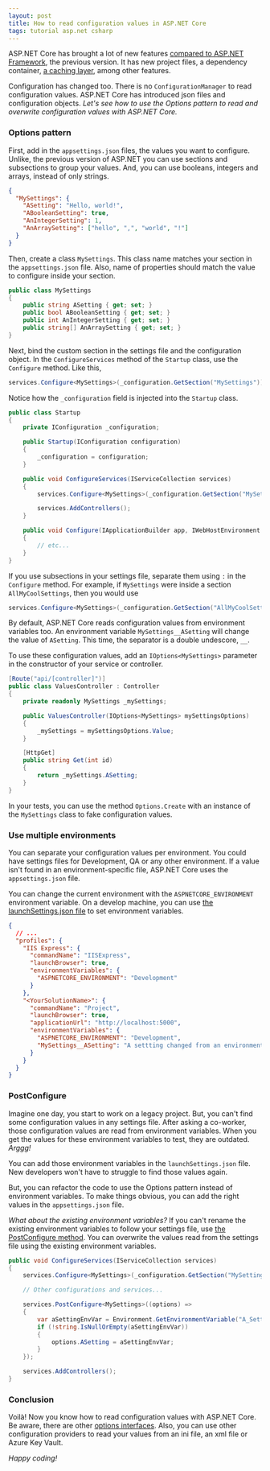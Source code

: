 ```yaml
---
layout: post
title: How to read configuration values in ASP.NET Core
tags: tutorial asp.net csharp
---
```


ASP.NET Core has brought a lot of new features [compared to ASP.NET Framework](https://canro91.github.io/2020/03/23/GuideToNetCore/), the previous version. It has new project files, a dependency container, [a caching layer](https://canro91.github.io/2020/06/29/HowToAddACacheLayer/), among other features.

Configuration has changed too. There is no `ConfigurationManager` to read configuration values. ASP.NET Core has introduced json files and configuration objects. _Let's see how to use the Options pattern to read and overwrite configuration values with ASP.NET Core._

### Options pattern

First, add in the `appsettings.json` files, the values you want to configure. Unlike, the previous version of ASP.NET you can use sections and subsections to group your values. And, you can use booleans, integers and arrays, instead of only strings.

```json
{
  "MySettings": {
    "ASetting": "Hello, world!",
    "ABooleanSetting": true,
    "AnIntegerSetting": 1,
    "AnArraySetting": ["hello", ",", "world", "!"]
  }
}
```

Then, create a class `MySettings`. This class name matches your section in the `appsettings.json` file. Also, name of properties should match the value to configure inside your section. 

```csharp
public class MySettings
{
    public string ASetting { get; set; }
    public bool ABooleanSetting { get; set; }
    public int AnIntegerSetting { get; set; }
    public string[] AnArraySetting { get; set; }
}
```

Next, bind the custom section in the settings file and the configuration object. In the `ConfigureServices` method of the `Startup` class, use the `Configure` method. Like this, 

```csharp
services.Configure<MySettings>(_configuration.GetSection("MySettings"));
```

Notice how the `_configuration` field is injected into the `Startup` class.

```csharp
public class Startup
{
    private IConfiguration _configuration;

    public Startup(IConfiguration configuration)
    {
        _configuration = configuration;
    }

    public void ConfigureServices(IServiceCollection services)
    {
        services.Configure<MySettings>(_configuration.GetSection("MySettings"));

        services.AddControllers();
    }

    public void Configure(IApplicationBuilder app, IWebHostEnvironment env)
    {
        // etc...
    }
}
```

If you use subsections in your settings file, separate them using `:` in the `Configure` method. For example, if  `MySettings` were inside a section `AllMyCoolSettings`, then you would use 

```csharp
services.Configure<MySettings>(_configuration.GetSection("AllMyCoolSettings:MySettings"));
```

By default, ASP.NET Core reads configuration values from environment variables too. An environment variable `MySettings__ASetting` will change the value of `ASetting`. This time, the separator is a double undescore, `__`.

To use these configuration values, add an `IOptions<MySettings>` parameter in the constructor of your service or controller.

```csharp
[Route("api/[controller]")]
public class ValuesController : Controller
{
    private readonly MySettings _mySettings;

    public ValuesController(IOptions<MySettings> mySettingsOptions)
    {
        _mySettings = mySettingsOptions.Value;
    }

    [HttpGet]
    public string Get(int id)
    {
        return _mySettings.ASetting;
    }
}
```

In your tests, you can use the method `Options.Create` with an instance of the `MySettings` class to fake configuration values.

### Use multiple environments

You can separate your configuration values per environment. You could have settings files for Development, QA or any other environment. If a value isn't found in an environment-specific file, ASP.NET Core uses the `appsettings.json` file.

You can change the current environment with the `ASPNETCORE_ENVIRONMENT` environment variable. On a develop machine, you can use [the launchSettings.json file](https://docs.microsoft.com/en-us/aspnet/core/fundamentals/environments?view=aspnetcore-3.1#development-and-launchsettingsjson) to set environment variables.

```json
{
  // ...
  "profiles": {
    "IIS Express": {
      "commandName": "IISExpress",
      "launchBrowser": true,
      "environmentVariables": {
        "ASPNETCORE_ENVIRONMENT": "Development"
      }
    },
    "<YourSolutionName>": {
      "commandName": "Project",
      "launchBrowser": true,
      "applicationUrl": "http://localhost:5000",
      "environmentVariables": {
        "ASPNETCORE_ENVIRONMENT": "Development",
        "MySettings__ASetting": "A settting changed from an environment var"
      }
    }
  }
}
```

### PostConfigure

Imagine one day, you start to work on a legacy project. But, you can't find some configuration values in any settings file. After asking a co-worker, those configuration values are read from environment variables. When you get the values for these environment variables to test, they are outdated. _Arggg!_

You can add those environment variables in the `launchSettings.json` file. New developers won't have to struggle to find those values again.

But, you can refactor the code to use the Options pattern instead of  environment variables. To make things obvious, you can add the right values in the `appsettings.json` file.

_What about the existing environment variables?_ If you can't rename the existing environment variables to follow your settings file, use [the PostConfigure method](https://docs.microsoft.com/en-us/aspnet/core/fundamentals/configuration/options?view=aspnetcore-3.1#options-post-configuration). You can overwrite the values read from the settings file using the existing environment variables.

```csharp
public void ConfigureServices(IServiceCollection services)
{
    services.Configure<MySettings>(_configuration.GetSection("MySettings"));

    // Other configurations and services...

    services.PostConfigure<MySettings>((options) =>
    {
        var aSettingEnvVar = Environment.GetEnvironmentVariable("A_Setting");
        if (!string.IsNullOrEmpty(aSettingEnvVar))
        {
            options.ASetting = aSettingEnvVar;
        }
    });

    services.AddControllers();
}
```

### Conclusion

Voilà! Now you know how to read configuration values with ASP.NET Core. Be aware, there are other [options interfaces](https://docs.microsoft.com/en-us/aspnet/core/fundamentals/configuration/options?view=aspnetcore-3.1#options-interfaces). Also, you can use other configuration providers to read your values from an ini file, an xml file or Azure Key Vault.

_Happy coding!_
